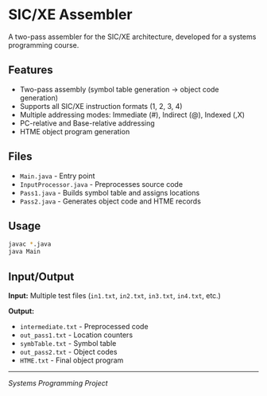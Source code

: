 # SIC/XE Assembler

A two-pass assembler for the SIC/XE architecture, developed for a systems programming course.

## Features

- Two-pass assembly (symbol table generation → object code generation)
- Supports all SIC/XE instruction formats (1, 2, 3, 4)
- Multiple addressing modes: Immediate (#), Indirect (@), Indexed (,X)
- PC-relative and Base-relative addressing
- HTME object program generation

## Files

- `Main.java` - Entry point
- `InputProcessor.java` - Preprocesses source code
- `Pass1.java` - Builds symbol table and assigns locations
- `Pass2.java` - Generates object code and HTME records

## Usage

```bash
javac *.java
java Main
```

## Input/Output

**Input:** Multiple test files (`in1.txt`, `in2.txt`, `in3.txt`, `in4.txt`, etc.)

**Output:** 
- `intermediate.txt` - Preprocessed code
- `out_pass1.txt` - Location counters
- `symbTable.txt` - Symbol table
- `out_pass2.txt` - Object codes
- `HTME.txt` - Final object program


---
*Systems Programming Project*
